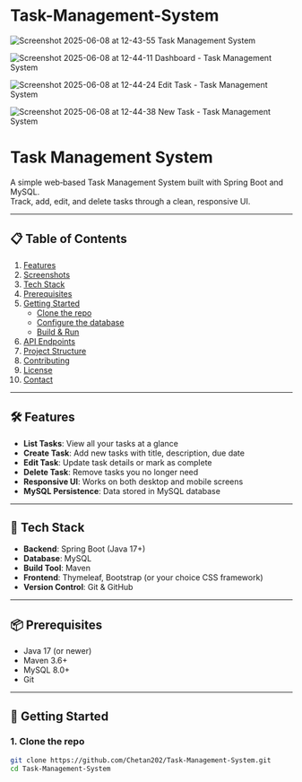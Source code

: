# Task-Management-System

![Screenshot 2025-06-08 at 12-43-55 Task Management System](https://github.com/user-attachments/assets/ddab1cc5-3a67-430c-aef2-646bdc211a5d)


![Screenshot 2025-06-08 at 12-44-11 Dashboard - Task Management System](https://github.com/user-attachments/assets/ddd4ab62-a024-47b7-837b-441b51b118da)


![Screenshot 2025-06-08 at 12-44-24 Edit Task - Task Management System](https://github.com/user-attachments/assets/a13ce0ab-f7d4-4f3a-93e0-b65a45c462c9)


![Screenshot 2025-06-08 at 12-44-38 New Task - Task Management System](https://github.com/user-attachments/assets/671b6bcd-bcb7-4016-8a33-15d13317e9b8)


# Task Management System

A simple web‑based Task Management System built with Spring Boot and MySQL.  
Track, add, edit, and delete tasks through a clean, responsive UI.

---

## 📋 Table of Contents

1. [Features](#-features)  
2. [Screenshots](#-screenshots)  
3. [Tech Stack](#-tech-stack)  
4. [Prerequisites](#-prerequisites)  
5. [Getting Started](#-getting-started)  
   - [Clone the repo](#clone-the-repo)  
   - [Configure the database](#configure-the-database)  
   - [Build & Run](#build--run)  
6. [API Endpoints](#-api-endpoints)  
7. [Project Structure](#-project-structure)  
8. [Contributing](#-contributing)  
9. [License](#-license)  
10. [Contact](#-contact)

---

## 🛠 Features

- **List Tasks**: View all your tasks at a glance  
- **Create Task**: Add new tasks with title, description, due date  
- **Edit Task**: Update task details or mark as complete  
- **Delete Task**: Remove tasks you no longer need  
- **Responsive UI**: Works on both desktop and mobile screens  
- **MySQL Persistence**: Data stored in MySQL database  


---

## 🔧 Tech Stack

- **Backend**: Spring Boot (Java 17+)  
- **Database**: MySQL  
- **Build Tool**: Maven  
- **Frontend**: Thymeleaf, Bootstrap (or your choice CSS framework)  
- **Version Control**: Git & GitHub  

---

## 📦 Prerequisites

- Java 17 (or newer)  
- Maven 3.6+  
- MySQL 8.0+  
- Git  

---

## 🚀 Getting Started

### 1. Clone the repo

```bash
git clone https://github.com/Chetan202/Task-Management-System.git
cd Task-Management-System











